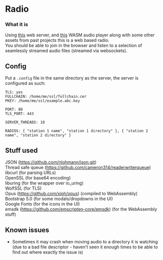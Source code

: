 # Radio
### What it is
Using [this](https://github.com/aliabbas299792/web_server) web server, and [this](https://github.com/aliabbas299792/wasmOpusDecoder) WASM audio player along with some other assets from past projects this is a web based radio.<br>
You should be able to join in the browser and listen to a selection of seamlessly streamed audio files (streamed via websockets).

## Config
Put a `.config` file in the same directory as the server, the server is configured as such:
```
TLS: yes
FULLCHAIN: /home/me/ssl/fullchain.cer
PKEY: /home/me/ssl/example.abc.key

PORT: 80
TLS_PORT: 443

SERVER_THREADS: 10

RADIOS: { "station 1 name", "station 1 directory" }, { "station 2 name", "station 2 directory" }
```

## Stuff used
JSON (https://github.com/nlohmann/json.git)<br>
Thread safe queue (https://github.com/cameron314/readerwriterqueue)<br>
libcurl (for parsing URLs)<br>
OpenSSL (for base64 encoding)<br>
liburing (for the wrapper over io_uring)<br>
WolfSSL (for TLS)<br>
Opus (https://github.com/xiph/opus) (compiled to WebAssembly)<br>
Bootstrap 5.0 (for some modals/dropdowns in the UI)<br>
Google Fonts (for the icons in the UI)<br>
emsdk (https://github.com/emscripten-core/emsdk) (for the WebAssembly stuff)

## Known issues
- Sometimes it may crash when moving audio to a directory it is watching (due to a bad file descriptor - haven't seen it enough times to be able to find out where exactly the issue is)